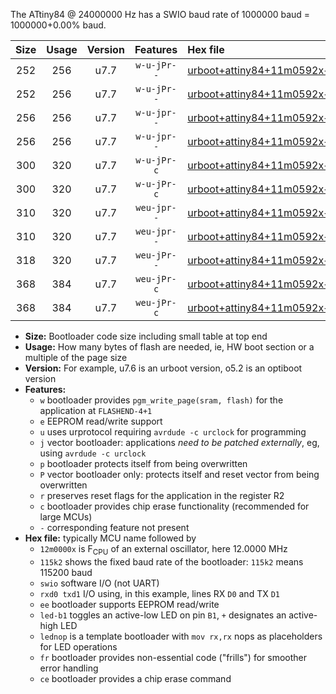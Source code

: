 The ATtiny84 @ 24000000 Hz has a SWIO baud rate of 1000000 baud = 1000000+0.00% baud.

|Size|Usage|Version|Features|Hex file|
|:-:|:-:|:-:|:-:|:--|
|252|256|u7.7|`w-u-jPr--`|[urboot+attiny84+11m0592x++460k8_swio_rxa3_txa2_led+a4.hex](https://raw.githubusercontent.com/stefanrueger/urboot.hex/main/mcus/attiny84/external_oscillator/fcpu+11m0592_Hz/br++460k8_bps/urboot+attiny84+11m0592x++460k8_swio_rxa3_txa2_led+a4.hex)|
|252|256|u7.7|`w-u-jPr--`|[urboot+attiny84+11m0592x++460k8_swio_rxa3_txa2_lednop.hex](https://raw.githubusercontent.com/stefanrueger/urboot.hex/main/mcus/attiny84/external_oscillator/fcpu+11m0592_Hz/br++460k8_bps/urboot+attiny84+11m0592x++460k8_swio_rxa3_txa2_lednop.hex)|
|256|256|u7.7|`w-u-jpr--`|[urboot+attiny84+11m0592x++460k8_swio_rxa3_txa2_led+a4_fr.hex](https://raw.githubusercontent.com/stefanrueger/urboot.hex/main/mcus/attiny84/external_oscillator/fcpu+11m0592_Hz/br++460k8_bps/urboot+attiny84+11m0592x++460k8_swio_rxa3_txa2_led+a4_fr.hex)|
|256|256|u7.7|`w-u-jpr--`|[urboot+attiny84+11m0592x++460k8_swio_rxa3_txa2_lednop_fr.hex](https://raw.githubusercontent.com/stefanrueger/urboot.hex/main/mcus/attiny84/external_oscillator/fcpu+11m0592_Hz/br++460k8_bps/urboot+attiny84+11m0592x++460k8_swio_rxa3_txa2_lednop_fr.hex)|
|300|320|u7.7|`w-u-jPr-c`|[urboot+attiny84+11m0592x++460k8_swio_rxa3_txa2_led+a4_fr_ce.hex](https://raw.githubusercontent.com/stefanrueger/urboot.hex/main/mcus/attiny84/external_oscillator/fcpu+11m0592_Hz/br++460k8_bps/urboot+attiny84+11m0592x++460k8_swio_rxa3_txa2_led+a4_fr_ce.hex)|
|300|320|u7.7|`w-u-jPr-c`|[urboot+attiny84+11m0592x++460k8_swio_rxa3_txa2_lednop_fr_ce.hex](https://raw.githubusercontent.com/stefanrueger/urboot.hex/main/mcus/attiny84/external_oscillator/fcpu+11m0592_Hz/br++460k8_bps/urboot+attiny84+11m0592x++460k8_swio_rxa3_txa2_lednop_fr_ce.hex)|
|310|320|u7.7|`weu-jpr--`|[urboot+attiny84+11m0592x++460k8_swio_rxa3_txa2_ee_led+a4.hex](https://raw.githubusercontent.com/stefanrueger/urboot.hex/main/mcus/attiny84/external_oscillator/fcpu+11m0592_Hz/br++460k8_bps/urboot+attiny84+11m0592x++460k8_swio_rxa3_txa2_ee_led+a4.hex)|
|310|320|u7.7|`weu-jpr--`|[urboot+attiny84+11m0592x++460k8_swio_rxa3_txa2_ee_lednop.hex](https://raw.githubusercontent.com/stefanrueger/urboot.hex/main/mcus/attiny84/external_oscillator/fcpu+11m0592_Hz/br++460k8_bps/urboot+attiny84+11m0592x++460k8_swio_rxa3_txa2_ee_lednop.hex)|
|318|320|u7.7|`weu-jPr--`|[urboot+attiny84+11m0592x++460k8_swio_rxa3_txa2_ee.hex](https://raw.githubusercontent.com/stefanrueger/urboot.hex/main/mcus/attiny84/external_oscillator/fcpu+11m0592_Hz/br++460k8_bps/urboot+attiny84+11m0592x++460k8_swio_rxa3_txa2_ee.hex)|
|368|384|u7.7|`weu-jPr-c`|[urboot+attiny84+11m0592x++460k8_swio_rxa3_txa2_ee_led+a4_fr_ce.hex](https://raw.githubusercontent.com/stefanrueger/urboot.hex/main/mcus/attiny84/external_oscillator/fcpu+11m0592_Hz/br++460k8_bps/urboot+attiny84+11m0592x++460k8_swio_rxa3_txa2_ee_led+a4_fr_ce.hex)|
|368|384|u7.7|`weu-jPr-c`|[urboot+attiny84+11m0592x++460k8_swio_rxa3_txa2_ee_lednop_fr_ce.hex](https://raw.githubusercontent.com/stefanrueger/urboot.hex/main/mcus/attiny84/external_oscillator/fcpu+11m0592_Hz/br++460k8_bps/urboot+attiny84+11m0592x++460k8_swio_rxa3_txa2_ee_lednop_fr_ce.hex)|

- **Size:** Bootloader code size including small table at top end
- **Usage:** How many bytes of flash are needed, ie, HW boot section or a multiple of the page size
- **Version:** For example, u7.6 is an urboot version, o5.2 is an optiboot version
- **Features:**
  + `w` bootloader provides `pgm_write_page(sram, flash)` for the application at `FLASHEND-4+1`
  + `e` EEPROM read/write support
  + `u` uses urprotocol requiring `avrdude -c urclock` for programming
  + `j` vector bootloader: applications *need to be patched externally*, eg, using `avrdude -c urclock`
  + `p` bootloader protects itself from being overwritten
  + `P` vector bootloader only: protects itself and reset vector from being overwritten
  + `r` preserves reset flags for the application in the register R2
  + `c` bootloader provides chip erase functionality (recommended for large MCUs)
  + `-` corresponding feature not present
- **Hex file:** typically MCU name followed by
  + `12m0000x` is F<sub>CPU</sub> of an external oscillator, here 12.0000 MHz
  + `115k2` shows the fixed baud rate of the bootloader: `115k2` means 115200 baud
  + `swio` software I/O (not UART)
  + `rxd0 txd1` I/O using, in this example, lines RX `D0` and TX `D1`
  + `ee` bootloader supports EEPROM read/write
  + `led-b1` toggles an active-low LED on pin `B1`, `+` designates an active-high LED
  + `lednop` is a template bootloader with `mov rx,rx` nops as placeholders for LED operations
  + `fr` bootloader provides non-essential code ("frills") for smoother error handling
  + `ce` bootloader provides a chip erase command
